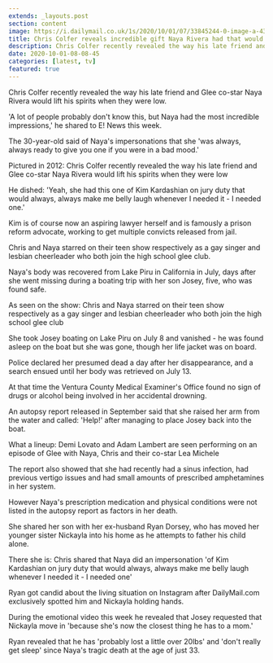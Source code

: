 ```yaml
---
extends: _layouts.post
section: content
image: https://i.dailymail.co.uk/1s/2020/10/01/07/33845244-0-image-a-43_1601533200030.jpg 
title: Chris Colfer reveals incredible gift Naya Rivera had that would always lift his spirits 
description: Chris Colfer recently revealed the way his late friend and Glee co-star Naya Rivera would lift his spirits. A lot of people probably dont know this, but Naya had the most incredible impressions. 
date: 2020-10-01-08-08-45 
categories: [latest, tv] 
featured: true 
--- 
```

Chris Colfer recently revealed the way his late friend and Glee co-star Naya Rivera would lift his spirits when they were low.

'A lot of people probably don't know this, but Naya had the most incredible impressions,' he shared to E! News this week.

The 30-year-old said of Naya's impersonations that she 'was always, always ready to give you one if you were in a bad mood.'

Pictured in 2012: Chris Colfer recently revealed the way his late friend and Glee co-star Naya Rivera would lift his spirits when they were low

He dished: 'Yeah, she had this one of Kim Kardashian on jury duty that would always, always make me belly laugh whenever I needed it - I needed one.' 

Kim is of course now an aspiring lawyer herself and is famously a prison reform advocate, working to get multiple convicts released from jail.

Chris and Naya starred on their teen show respectively as a gay singer and lesbian cheerleader who both join the high school glee club.

Naya's body was recovered from Lake Piru in California in July, days after she went missing during a boating trip with her son Josey, five, who was found safe. 

As seen on the show: Chris and Naya starred on their teen show respectively as a gay singer and lesbian cheerleader who both join the high school glee club

She took Josey boating on Lake Piru on July 8 and vanished - he was found asleep on the boat but she was gone, though her life jacket was on board. 

Police declared her presumed dead a day after her disappearance, and a search ensued until her body was retrieved on July 13.

At that time the Ventura County Medical Examiner's Office found no sign of drugs or alcohol being involved in her accidental drowning.

An autopsy report released in September said that she raised her arm from the water and called: 'Help!' after managing to place Josey back into the boat.

What a lineup: Demi Lovato and Adam Lambert are seen performing on an episode of Glee with Naya, Chris and their co-star Lea Michele

The report also showed that she had recently had a sinus infection, had previous vertigo issues and had small amounts of prescribed amphetamines in her system.

However Naya's prescription medication and physical conditions were not listed in the autopsy report as factors in her death.

She shared her son with her ex-husband Ryan Dorsey, who has moved her younger sister Nickayla into his home as he attempts to father his child alone.

There she is: Chris shared that Naya did an impersonation 'of Kim Kardashian on jury duty that would always, always make me belly laugh whenever I needed it - I needed one'

Ryan got candid about the living situation on Instagram after DailyMail.com exclusively spotted him and Nickayla holding hands.

During the emotional video this week he revealed that Josey requested that Nickayla move in 'because she's now the closest thing he has to a mom.'

Ryan revealed that he has 'probably lost a little over 20lbs' and 'don't really get sleep' since Naya's tragic death at the age of just 33. 

